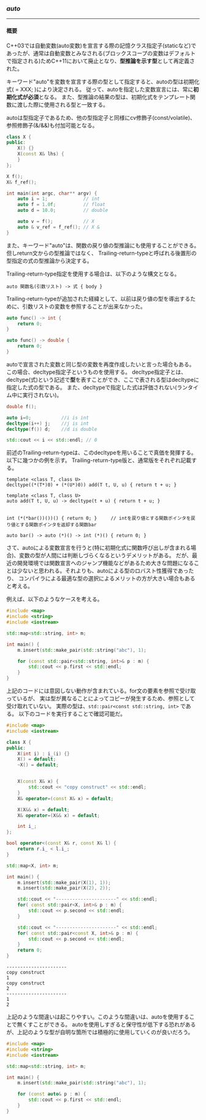### *auto*
---
#### 概要

C++03では自動変数(auto変数)を宣言する際の記憶クラス指定子(staticなど)であったが、通常は自動変数とみなされる(ブロックスコープの変数はデフォルトで指定される)ためC++11において廃止となり、**型推論を示す型**として再定義された。

キーワード"auto"を変数を宣言する際の型として指定すると、autoの型は初期化式( = XXX; )により決定される。
従って、autoを指定した変数宣言には、常に**初期化式が必須**となる。
また、型推論の結果の型は、初期化式をテンプレート関数に渡した際に使用される型と一致する。

autoは型指定子であるため、他の型指定子と同様にcv修飾子(const/volatile)、参照修飾子(&/&&)も付加可能となる。

```c++
class X {
public:
    X() {}
    X(const X& lhs) {
    }
};

X f();
X& f_ref();

int main(int argc, char** argv) {
    auto i = 1;             // int
    auto f = 1.0f;          // float
    auto d = 10.0;          // double

    auto v = f();           // X
    auto & v_ref = f_ref(); // X &
}
```

また、キーワード"auto"は、関数の戻り値の型推論にも使用することができる。但しreturn文からの型推論ではなく、
Trailing-return-typeと呼ばれる後置形の型指定の式の型推論から決定する。

Trailing-return-type指定を使用する場合は、以下のような構文となる。

`auto 関数名(引数リスト) -> 式 { body }`

Trailing-return-typeが追加された経緯として、以前は戻り値の型を導出するために、引数リストの変数を参照することが出来なかった。

```c++
auto func() -> int {
    return 0;
}

auto func() -> double {
    return 0;
}
```

autoで宣言された変数と同じ型の変数を再度作成したいと言った場合もある。この場合、decltype指定子というものを使用する。
decltype指定子とは、decltype(式)という記述で**型**を表すことができ、ここで表される型はdecltypeに指定した式の型である。
また、decltypeで指定した式は評価されない(ランタイム中に実行されない)。


```c++
double f();

auto i=0;           //i is int
decltype(i++) j;    //j is int
decltype(f()) d;    //d is double

std::cout << i << std::endl; // 0
```

前述のTrailing-return-typeは、このdecltypeを用いることで真価を発揮する。以下に幾つかの例を示す。
Trailing-return-type版と、通常版をそれぞれ記載する。

```
template <class T, class U>
decltype((*(T*)0) + (*(U*)0)) add(T t, U, u) { return t + u; }

template <class T, class U>
auto add(T t, U, u) -> decltype(t + u) { return t + u; }


int (*(*bar())())() { return 0; }     // intを戻り値とする関数ポインタを戻り値とする関数ポインタを返却する関数bar

auto bar() -> auto (*)() -> int (*)() { return 0; }
```

さて、autoによる変数宣言を行うと(特に初期化式に関数呼び出しが含まれる場合)、変数の型が人間には判断しづらくなるというデメリットがある。
だが、最近の開発環境では関数宣言へのジャンプ機能などがあるため大きな問題になることは少ないと思われる。それよりも、autoによる型のロバスト性獲得であったり、 コンパイラによる最適な型の選択によるメリットの方が大きい場合もあると考える。

例えば、以下のようなケースを考える。

```c++
#include <map>
#include <string>
#include <iostream>

std::map<std::string, int> m;

int main() {
    m.insert(std::make_pair(std::string("abc"), 1);

    for (const std::pair<std::string, int>& p : m) {
        std::cout << p.first << std::endl;
    }
}
```
上記のコードには意図しない動作が含まれている。for文の要素を参照で受け取っているが、
実は型が異なることによってコピーが発生するため、参照として受け取れていない。
実際の型は、`std::pair<const std::string, int>` である。
以下のコードを実行することで確認可能だ。

```c++
#include <map>
#include <iostream>

class X {
public:
    X(int i) : i_(i) {}
    X() = default;
    ~X() = default;


    X(const X& x) {
        std::cout << "copy construct" << std::endl;
    }
    X& operator=(const X& x) = default;

    X(X&& x) = default;
    X& operator=(X&& x) = default;

    int i_;
};

bool operator<(const X& r, const X& l) {
    return r.i_ < l.i_;
}

std::map<X, int> m;

int main() {
    m.insert(std::make_pair(X(1), 1));
    m.insert(std::make_pair(X(2), 2));

    std::cout << "----------------------" << std::endl;
    for( const std::pair<X, int>& p : m) {
        std::cout << p.second << std::endl;
    }

    std::cout << "----------------------" << std::endl;
    for( const std::pair<const X, int>& p : m) {
        std::cout << p.second << std::endl;
    }
    return 0;
}
```

```
----------------------
copy construct
1
copy construct
2
----------------------
1
2
```

上記のような間違いは起こりやすい。このような間違いは、autoを使用することで無くすことができる。
autoを使用しすぎると保守性が低下する恐れがあるが、上記のような型が自明な箇所では積極的に使用していくのが良いだろう。

```c++
#include <map>
#include <string>
#include <iostream>

std::map<std::string, int> m;

int main() {
    m.insert(std::make_pair(std::string("abc"), 1);

    for (const auto& p : m) {
        std::cout << p.first << std::endl;
    }
}
```

